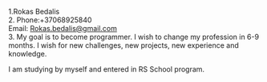 1.Rokas Bedalis
<br>2. Phone:+37068925840 <br> Email: Rokas.bedalis@gmail.com
<br>3. My goal is to become programmer. I wish to change my profession in 6-9 months. I wish for new challenges, new projects, new experience and knowledge. <p>I am studying by myself and entered in RS School program. </p>
